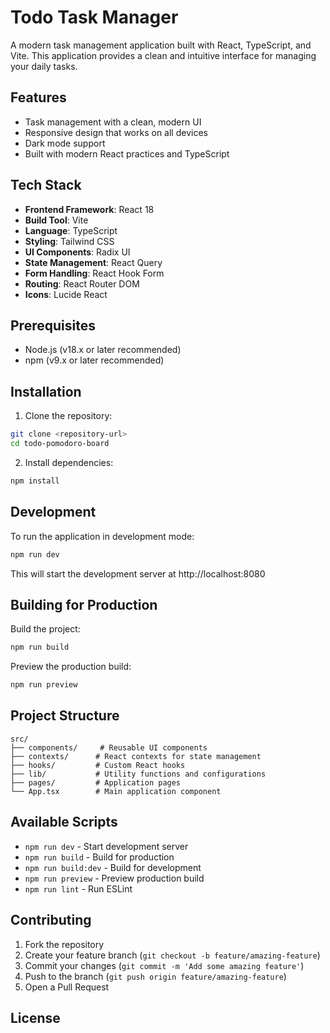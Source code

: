 # Todo Task Manager

A modern task management application built with React, TypeScript, and Vite. This application provides a clean and intuitive interface for managing your daily tasks.

## Features

- Task management with a clean, modern UI
- Responsive design that works on all devices
- Dark mode support
- Built with modern React practices and TypeScript

## Tech Stack

- **Frontend Framework**: React 18
- **Build Tool**: Vite
- **Language**: TypeScript
- **Styling**: Tailwind CSS
- **UI Components**: Radix UI
- **State Management**: React Query
- **Form Handling**: React Hook Form
- **Routing**: React Router DOM
- **Icons**: Lucide React

## Prerequisites

- Node.js (v18.x or later recommended)
- npm (v9.x or later recommended)

## Installation

1. Clone the repository:
```bash
git clone <repository-url>
cd todo-pomodoro-board
```

2. Install dependencies:
```bash
npm install
```

## Development

To run the application in development mode:

```bash
npm run dev
```

This will start the development server at http://localhost:8080

## Building for Production

Build the project:

```bash
npm run build
```

Preview the production build:

```bash
npm run preview
```

## Project Structure

```
src/
├── components/     # Reusable UI components
├── contexts/      # React contexts for state management
├── hooks/         # Custom React hooks
├── lib/           # Utility functions and configurations
├── pages/         # Application pages
└── App.tsx        # Main application component
```

## Available Scripts

- `npm run dev` - Start development server
- `npm run build` - Build for production
- `npm run build:dev` - Build for development
- `npm run preview` - Preview production build
- `npm run lint` - Run ESLint

## Contributing

1. Fork the repository
2. Create your feature branch (`git checkout -b feature/amazing-feature`)
3. Commit your changes (`git commit -m 'Add some amazing feature'`)
4. Push to the branch (`git push origin feature/amazing-feature`)
5. Open a Pull Request

## License
